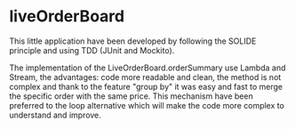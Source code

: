 # liveOrderBoard

This little application have been developed by following the SOLIDE principle and using TDD (JUnit and Mockito).

The implementation of the LiveOrderBoard.orderSummary use Lambda and Stream, the advantages: code more readable and clean, the method is not complex and thank to the feature "group by" it was easy and fast to merge the specific order with the same price. This mechanism have been preferred to the loop alternative which will make the code more complex to understand and improve.
